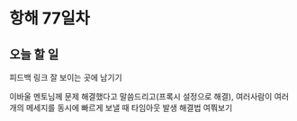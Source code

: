 # 항해 77일차

## 오늘 할 일

피드백 링크 잘 보이는 곳에 남기기

이바울 멘토님께 문제 해결했다고 말씀드리고(프록시 설정으로 해결), 여러사람이 여러개의 메세지를 동시에 빠르게 보낼 때 타임아웃 발생 해결법 여쭤보기
